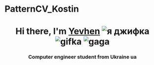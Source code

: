 # PatternCV_Kostin
<h1 align="center">Hi there, I'm <a href="https://www.facebook.com/the.amazing.eugene" target="_blank">Yevhen</a> 
<img src="https://media1.giphy.com/media/10FwycrnAkpshW/giphy.gif" alt="я джифка">
<img src="https://media4.giphy.com/media/v1.Y2lkPTc5MGI3NjExeXg0amVsd2UzZzRicDIzNDlwYWJlYjU5d3pxbHJzdHRzYWg4a2I4eiZlcD12MV9pbnRlcm5hbF9naWZfYnlfaWQmY3Q9Zw/nDSlfqf0gn5g4/giphy.gif" alt="gifka">
<img src="https://media.giphy.com/media/v1.Y2lkPTc5MGI3NjExcnpxMnVyNGVwcmRoZXp3bWNhN2Q0N3hzdDJoNjJqMmEyMzl6ZXd5bSZlcD12MV9pbnRlcm5hbF9naWZfYnlfaWQmY3Q9Zw/qGaTSdGt2ORe2MQV6S/giphy.gif" alt="gaga">
<h3 align="center">Computer engineer student from Ukraine ua</h3>
